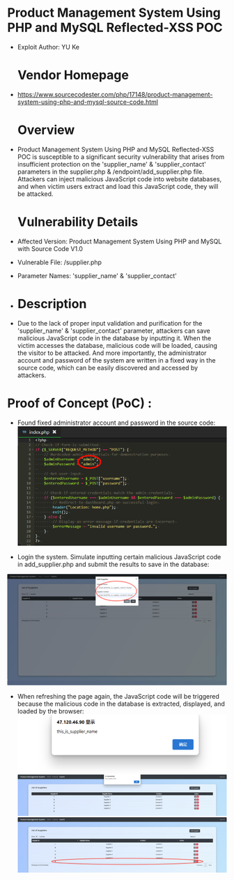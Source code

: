 # Product Management System Using PHP and MySQL Reflected-XSS POC

+ Exploit Author: YU Ke
  
  # Vendor Homepage

+ https://www.sourcecodester.com/php/17148/product-management-system-using-php-and-mysql-source-code.html
  
  # Overview

+ Product Management System Using PHP and MySQL Reflected-XSS POC is susceptible to a significant security vulnerability that arises from insufficient protection on the 'supplier_name' & 'supplier_contact' parameters in the supplier.php & /endpoint/add_supplier.php file. Attackers can inject malicious JavaScript code into website databases, and when victim users extract and load this JavaScript code, they will be attacked.
  
  # Vulnerability Details

+ Affected Version: Product Management System Using PHP and MySQL with Source Code V1.0

+ Vulnerable File: /supplier.php

+ Parameter Names: 'supplier_name' & 'supplier_contact'

+ # Description

+ Due to the lack of proper input validation and purification for the 'supplier_name' & 'supplier_contact' parameter, attackers can save malicious JavaScript code in the database by inputting it. When the victim accesses the database, malicious code will be loaded, causing the visitor to be attacked. And more importantly, the administrator account and password of the system are written in a fixed way in the source code, which can be easily discovered and accessed by attackers.

# Proof of Concept (PoC) :

+ Found fixed administrator account and password in the source code:
  ![image](https://github.com/PrecursorYork/Product-Management-System-Using-PHP-and-MySQL-Reflected-XSS-POC/raw/main/1.png)

+ Login the system. Simulate inputting certain malicious JavaScript code in add_supplier.php and submit the results to save in the database:

![image](https://github.com/PrecursorYork/Product-Management-System-Using-PHP-and-MySQL-Reflected-XSS-POC/raw/main/2.png)

+ When refreshing the page again, the JavaScript code will be triggered because the malicious code in the database is extracted, displayed, and loaded by the browser:
  ![image](https://github.com/PrecursorYork/Product-Management-System-Using-PHP-and-MySQL-Reflected-XSS-POC/raw/main/3.png)
  ![image](https://github.com/PrecursorYork/Product-Management-System-Using-PHP-and-MySQL-Reflected-XSS-POC/raw/main/4.png)
  ![image](https://github.com/PrecursorYork/Product-Management-System-Using-PHP-and-MySQL-Reflected-XSS-POC/raw/main/5.png)
